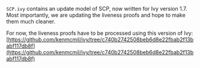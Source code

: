 `SCP.ivy` contains an update model of SCP, now written for Ivy version 1.7.
Most importantly, we are updating the liveness proofs and hope to make them much cleaner.

For now, the liveness proofs have to be processed using this version of Ivy: [https://github.com/kenmcmil/ivy/tree/c740b2742508beb6d8e22fbab2f13babf117db8f](https://github.com/kenmcmil/ivy/tree/c740b2742508beb6d8e22fbab2f13babf117db8f)
